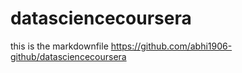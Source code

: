 # datasciencecoursera
this is the markdownfile
https://github.com/abhi1906-github/datasciencecoursera
